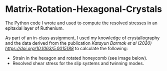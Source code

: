 # Matrix-Rotation-Hexagonal-Crystals
The Python code I wrote and used to compute the resolved stresses in an epitaxial layer of Ruthenium.

As part of an in-class assignment, I used my knowledge of crystallography and the data derived from the publication *Katayun Barmak et al (2020) https://doi.org/10.1063/5.0015188* to calculate the following:

- Strain in the hexagon and rotated honeycomb (see image below).
- Resolved shear stress for the slip systems and twinning modes.

